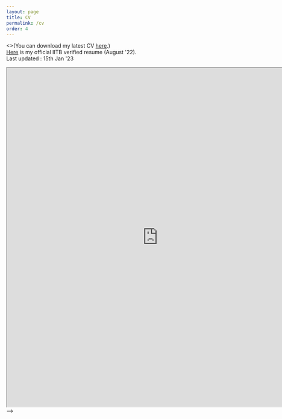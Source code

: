 ```yaml
---
layout: page
title: CV
permalink: /cv
order: 4
---
```


<>(You can download my latest CV [here](/files/Shivam_Patel_CV_old.pdf).)  
[Here](/files/cv_iitb.pdf) is my official IITB verified resume (August '22).   
Last updated : 15th Jan '23  


<iframe src="https://patel-shivam.github.io/files/Shivam_Patel_CV_old.pdf" width="800" height="900">
</iframe>
-->
